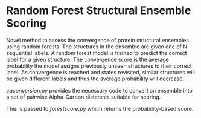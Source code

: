 # Random Forest Structural Ensemble Scoring

Novel method to assess the convergence of protein structural ensembles using random forests. The structures in the ensemble are given one of N sequential labels. A random forest model is trained to predict the correct label for a given structure. The convergence score is the average probability the model assigns previously unseen structures to their correct label. As convergence is reached and states revisited, similar structures will be given different labels and thus the average probability will decrease.

_caconversion.py_ provides the necessary code to convert an ensemble into a set of pairwise Alpha-Carbon distances suitable for scoring. 

This is passed to _forestscore.py_ which returns the probability-based score.
